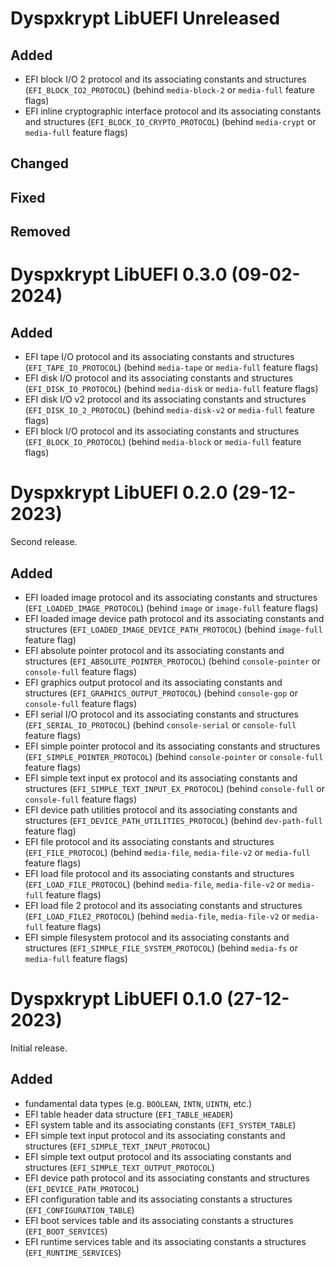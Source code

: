 # Dyspxkrypt LibUEFI Unreleased

## Added

- EFI block I/O 2 protocol and its associating constants and structures (`EFI_BLOCK_IO2_PROTOCOL`) (behind `media-block-2` or `media-full` feature flags)
- EFI inline cryptographic interface protocol and its associating constants and structures (`EFI_BLOCK_IO_CRYPTO_PROTOCOL`) (behind `media-crypt` or `media-full` feature flags)

## Changed

## Fixed

## Removed

# Dyspxkrypt LibUEFI 0.3.0 (09-02-2024)

## Added

- EFI tape I/O protocol and its associating constants and structures (`EFI_TAPE_IO_PROTOCOL`) (behind `media-tape` or `media-full` feature flags)
- EFI disk I/O protocol and its associating constants and structures (`EFI_DISK_IO_PROTOCOL`) (behind `media-disk` or `media-full` feature flags)
- EFI disk I/O v2 protocol and its associating constants and structures (`EFI_DISK_IO_2_PROTOCOL`) (behind `media-disk-v2` or `media-full` feature flags)
- EFI block I/O protocol and its associating constants and structures (`EFI_BLOCK_IO_PROTOCOL`) (behind `media-block` or `media-full` feature flags)

# Dyspxkrypt LibUEFI 0.2.0 (29-12-2023)

Second release.

## Added

- EFI loaded image protocol and its associating constants and structures (`EFI_LOADED_IMAGE_PROTOCOL`) (behind `image` or `image-full` feature flags)
- EFI loaded image device path protocol and its associating constants and structures (`EFI_LOADED_IMAGE_DEVICE_PATH_PROTOCOL`) (behind `image-full` feature flag)
- EFI absolute pointer protocol and its associating constants and structures (`EFI_ABSOLUTE_POINTER_PROTOCOL`) (behind `console-pointer` or `console-full` feature flags)
- EFI graphics output protocol and its associating constants and structures (`EFI_GRAPHICS_OUTPUT_PROTOCOL`) (behind `console-gop` or `console-full` feature flags)
- EFI serial I/O protocol and its associating constants and structures (`EFI_SERIAL_IO_PROTOCOL`) (behind `console-serial` or `console-full` feature flags)
- EFI simple pointer protocol and its associating constants and structures (`EFI_SIMPLE_POINTER_PROTOCOL`) (behind `console-pointer` or `console-full` feature flags)
- EFI simple text input ex protocol and its associating constants and structures (`EFI_SIMPLE_TEXT_INPUT_EX_PROTOCOL`)  (behind `console-full` or `console-full` feature flags)
- EFI device path utilities protocol and its associating constants and structures (`EFI_DEVICE_PATH_UTILITIES_PROTOCOL`)  (behind `dev-path-full` feature flag)
- EFI file protocol and its associating constants and structures (`EFI_FILE_PROTOCOL`)  (behind `media-file`, `media-file-v2` or `media-full` feature flags)
- EFI load file protocol and its associating constants and structures (`EFI_LOAD_FILE_PROTOCOL`)  (behind `media-file`, `media-file-v2` or `media-full` feature flags)
- EFI load file 2 protocol and its associating constants and structures (`EFI_LOAD_FILE2_PROTOCOL`)  (behind `media-file`, `media-file-v2` or `media-full` feature flags)
- EFI simple filesystem protocol and its associating constants and structures (`EFI_SIMPLE_FILE_SYSTEM_PROTOCOL`)  (behind `media-fs` or `media-full` feature flags)

# Dyspxkrypt LibUEFI 0.1.0 (27-12-2023)

Initial release.

## Added

- fundamental data types (e.g. `BOOLEAN`, `INTN`, `UINTN`, etc.)
- EFI table header data structure (`EFI_TABLE_HEADER`)
- EFI system table and its associating constants (`EFI_SYSTEM_TABLE`)
- EFI simple text input protocol and its associating constants and structures (`EFI_SIMPLE_TEXT_INPUT_PROTOCOL`)
- EFI simple text output protocol and its associating constants and structures (`EFI_SIMPLE_TEXT_OUTPUT_PROTOCOL`)
- EFI device path protocol and its associating constants and structures (`EFI_DEVICE_PATH_PROTOCOL`)
- EFI configuration table and its associating constants a structures (`EFI_CONFIGURATION_TABLE`)
- EFI boot services table and its associating constants a structures (`EFI_BOOT_SERVICES`)
- EFI runtime services table and its associating constants a structures (`EFI_RUNTIME_SERVICES`)
